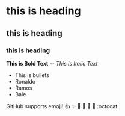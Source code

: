 # this is heading
## this is heading
### this is heading

**This is Bold Text** --
*This is Italic Text*

- This is bullets
- Ronaldo
- Ramos
- Bale

GitHub supports emoji!
:+1: :sparkles: :camel: :tada:
:rocket: :metal: :octocat:
